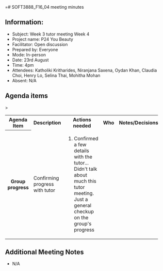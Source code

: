 =# SOFT3888_F16_04 meeting minutes

## Information:
- Subject: Week 3 tutor meeting Week 4
- Project name: P24 You Beauty
- Facilitator: Open discussion
- Prepared by: Everyone
- Mode: In-person
- Date: 23rd August
- Time: 4pm
- Attendees: Katholiki Kritharides, Niranjana Saxena, Oydan Khan, Claudia Choi, Henry Lo, Selina Thai, Mohitha Mohan
- Absent: N/A

## Agenda items

<table>

<tr>
    <th> Agenda Item </th>
    <th> Description </th>
    <th> Actions needed</th>
    <th> Who </th>>
    <th> Notes/Decisions </th>
</tr>

<tr>
    <th> Group progress </th>
    <td> Confirming progress with tutor </td>
    <td><ol>
        <li>Confirmed a few details with the tutor... Didn't talk about much this tutor meeting. Just a general checkup on the group's progress</li>
    </ol>
    </td>
</tr>

</table>

## Additional Meeting Notes
- N/A
